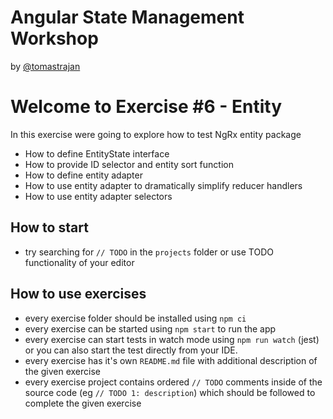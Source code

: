 # Angular State Management Workshop

by [@tomastrajan](https://twitter.com/tomastrajan)

# Welcome to Exercise #6 - Entity

In this exercise were going to explore how to test NgRx entity package

- How to define EntityState interface
- How to provide ID selector and entity sort function
- How to define entity adapter
- How to use entity adapter to dramatically simplify reducer handlers
- How to use entity adapter selectors


## How to start

- try searching for `// TODO` in the `projects` folder or use TODO functionality of your editor 

## How to use exercises

- every exercise folder should be installed using `npm ci`
- every exercise can be started using `npm start` to run the app
- every exercise can start tests in watch mode using `npm run watch` (jest) or you can also start the test directly from your IDE.
- every exercise has it's own `README.md` file with additional description of the given exercise
- every exercise project contains ordered `// TODO` comments inside of the source code (eg `// TODO 1: description`) which should be followed to complete the given exercise
